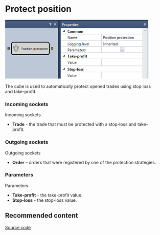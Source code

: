 # Protect position

![Designer Protect positions 00](../images/Designer_Protect_positions_00.png)

The cube is used to automatically protect opened trades using stop loss and take\-profit.

### Incoming sockets

Incoming sockets

- **Trade** \- the trade that must be protected with a stop\-loss and take\-profit.

### Outgoing sockets

Outgoing sockets

- **Order** – orders that were registered by one of the protection strategies.

### Parameters

Parameters

- **Take\-profit** \- the take\-profit value.
- **Stop\-loss** \- the stop\-loss value.

## Recommended content

[Source code](Designer_Source_code.md)
